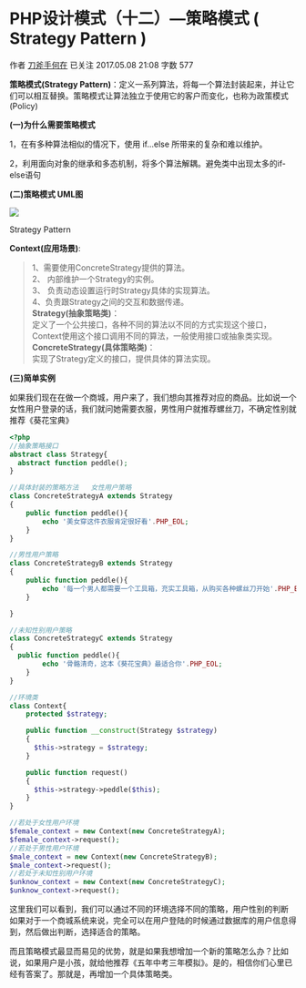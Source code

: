 # PHP设计模式（十二）—策略模式 ( Strategy Pattern )

作者  [刀斧手何在][0] 已关注 2017.05.08 21:08  字数 577  

**策略模式(Strategy Pattern)**：定义一系列算法，将每一个算法封装起来，并让它们可以相互替换。策略模式让算法独立于使用它的客户而变化，也称为政策模式(Policy)

**(一)为什么需要策略模式**

1，在有多种算法相似的情况下，使用 if...else 所带来的复杂和难以维护。

2，利用面向对象的继承和多态机制，将多个算法解耦。避免类中出现太多的if-else语句

**(二)策略模式 UML图**

![][1]



Strategy Pattern

**Context(应用场景)**:  
> 1、需要使用ConcreteStrategy提供的算法。  
> 2、 内部维护一个Strategy的实例。  
> 3、 负责动态设置运行时Strategy具体的实现算法。  
> 4、负责跟Strategy之间的交互和数据传递。  
**Strategy(抽象策略类)**：  
> 定义了一个公共接口，各种不同的算法以不同的方式实现这个接口，Context使用这个接口调用不同的算法，一般使用接口或抽象类实现。  
**ConcreteStrategy(具体策略类)**：  
> 实现了Strategy定义的接口，提供具体的算法实现。

**(三)简单实例**

如果我们现在在做一个商城，用户来了，我们想向其推荐对应的商品。比如说一个女性用户登录的话，我们就问她需要衣服，男性用户就推荐螺丝刀，不确定性别就推荐《葵花宝典》

```php
<?php
//抽象策略接口
abstract class Strategy{
  abstract function peddle();
}

//具体封装的策略方法   女性用户策略
class ConcreteStrategyA extends Strategy
{
    public function peddle(){
        echo '美女穿这件衣服肯定很好看'.PHP_EOL;
    }
}

//男性用户策略
class ConcreteStrategyB extends Strategy
{
    public function peddle(){
        echo '每一个男人都需要一个工具箱，充实工具箱，从购买各种螺丝刀开始'.PHP_EOL;
    }

}

//未知性别用户策略
class ConcreteStrategyC extends Strategy
{
  public function peddle(){
        echo '骨骼清奇，这本《葵花宝典》最适合你'.PHP_EOL;
    }
}

//环境类
class Context{
    protected $strategy;

    public function __construct(Strategy $strategy)
    {
      $this->strategy = $strategy;
    }

    public function request()
    {
      $this->strategy->peddle($this);
    }
}

//若处于女性用户环境
$female_context = new Context(new ConcreteStrategyA);
$female_context->request();
//若处于男性用户环境
$male_context = new Context(new ConcreteStrategyB);
$male_context->request();
//若处于未知性别用户环境
$unknow_context = new Context(new ConcreteStrategyC);
$unknow_context->request();
```
这里我们可以看到，我们可以通过不同的环境选择不同的策略，用户性别的判断 如果对于一个商城系统来说，完全可以在用户登陆的时候通过数据库的用户信息得到，然后做出判断，选择适合的策略。

而且策略模式最显而易见的优势，就是如果我想增加一个新的策略怎么办？比如说，如果用户是小孩，就给他推荐《五年中考三年模拟》。是的，相信你们心里已经有答案了。那就是，再增加一个具体策略类。

[0]: http://www.jianshu.com/u/29417b7766fe
[1]: ./img/5261067-af48a1e91eacc0f5.png